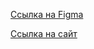 [Ссылка на Figma](https://www.figma.com/file/58vWE8vDKSwgGjgQMnR8IV/Untitled?type=design&node-id=0-1&mode=design&t=5q2Xt557VywOFDxX-0)

[Ссылка на сайт](https://natureexpert.ru/)